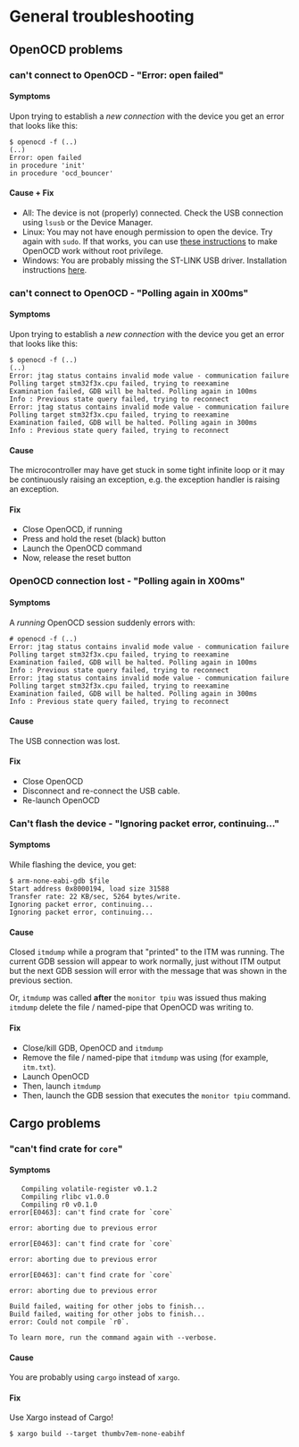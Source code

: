 # General troubleshooting

## OpenOCD problems

### can't connect to OpenOCD - "Error: open failed"

#### Symptoms

Upon trying to establish a *new connection* with the device you get an error
that looks like this:

```
$ openocd -f (..)
(..)
Error: open failed
in procedure 'init'
in procedure 'ocd_bouncer'
```

#### Cause + Fix

- All: The device is not (properly) connected. Check the USB connection using
  `lsusb` or the Device Manager.
- Linux: You may not have enough permission to open the device. Try again with
  `sudo`. If that works, you can use [these instructions] to make OpenOCD work
  without root privilege.
- Windows: You are probably missing the ST-LINK USB driver. Installation
  instructions [here].

[these instructions]: 02-setup/linux.html#udev%20rules
[here]: 02-setup/windows.html#ST-LINK%20USB%20driver

### can't connect to OpenOCD - "Polling again in X00ms"

#### Symptoms

Upon trying to establish a *new connection* with the device you get an error
that looks like this:

```
$ openocd -f (..)
(..)
Error: jtag status contains invalid mode value - communication failure
Polling target stm32f3x.cpu failed, trying to reexamine
Examination failed, GDB will be halted. Polling again in 100ms
Info : Previous state query failed, trying to reconnect
Error: jtag status contains invalid mode value - communication failure
Polling target stm32f3x.cpu failed, trying to reexamine
Examination failed, GDB will be halted. Polling again in 300ms
Info : Previous state query failed, trying to reconnect
```

#### Cause

The microcontroller may have get stuck in some tight infinite loop or it may be
continuously raising an exception, e.g. the exception handler is raising an
exception.

#### Fix

- Close OpenOCD, if running
- Press and hold the reset (black) button
- Launch the OpenOCD command
- Now, release the reset button


### OpenOCD connection lost - "Polling again in X00ms"

#### Symptoms

A *running* OpenOCD session suddenly errors with:

```
# openocd -f (..)
Error: jtag status contains invalid mode value - communication failure
Polling target stm32f3x.cpu failed, trying to reexamine
Examination failed, GDB will be halted. Polling again in 100ms
Info : Previous state query failed, trying to reconnect
Error: jtag status contains invalid mode value - communication failure
Polling target stm32f3x.cpu failed, trying to reexamine
Examination failed, GDB will be halted. Polling again in 300ms
Info : Previous state query failed, trying to reconnect
```

#### Cause

The USB connection was lost.

#### Fix

- Close OpenOCD
- Disconnect and re-connect the USB cable.
- Re-launch OpenOCD

### Can't flash the device - "Ignoring packet error, continuing..."

#### Symptoms

While flashing the device, you get:

```
$ arm-none-eabi-gdb $file
Start address 0x8000194, load size 31588
Transfer rate: 22 KB/sec, 5264 bytes/write.
Ignoring packet error, continuing...
Ignoring packet error, continuing...
```

#### Cause

Closed `itmdump` while a program that "printed" to the ITM was running. The
current GDB session will appear to work normally, just without ITM output but
the next GDB session will error with the message that was shown in the previous
section.

Or, `itmdump` was called **after** the `monitor tpiu` was issued thus making
`itmdump` delete the file / named-pipe that OpenOCD was writing to.

#### Fix

- Close/kill GDB, OpenOCD and `itmdump`
- Remove the file / named-pipe that `itmdump` was using (for example,
  `itm.txt`).
- Launch OpenOCD
- Then, launch `itmdump`
- Then, launch the GDB session that executes the `monitor tpiu` command.

## Cargo problems

### "can't find crate for `core`"

#### Symptoms

```
   Compiling volatile-register v0.1.2
   Compiling rlibc v1.0.0
   Compiling r0 v0.1.0
error[E0463]: can't find crate for `core`

error: aborting due to previous error

error[E0463]: can't find crate for `core`

error: aborting due to previous error

error[E0463]: can't find crate for `core`

error: aborting due to previous error

Build failed, waiting for other jobs to finish...
Build failed, waiting for other jobs to finish...
error: Could not compile `r0`.

To learn more, run the command again with --verbose.
```

#### Cause

You are probably using `cargo` instead of `xargo`.

#### Fix

Use Xargo instead of Cargo!

```
$ xargo build --target thumbv7em-none-eabihf
```
